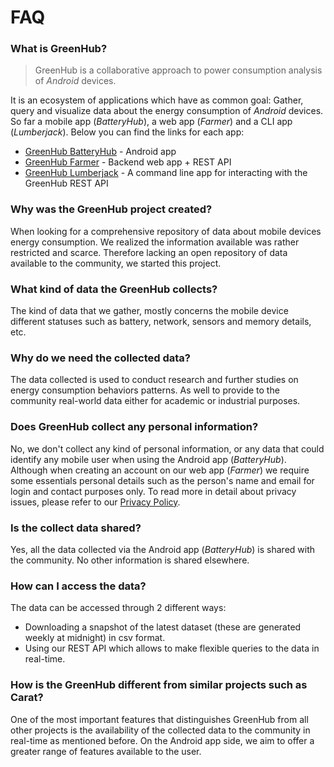 # FAQ

### What is GreenHub?

> GreenHub is a collaborative approach to power consumption analysis of _Android_ devices.

It is an ecosystem of applications which have as common goal: Gather, query and visualize data about the energy consumption of _Android_ devices. So far a mobile app (_BatteryHub_), a web app (_Farmer_) and a CLI app (_Lumberjack_). Below you can find the links for each app:

- [GreenHub BatteryHub](https://play.google.com/store/apps/details?id=com.hmatalonga.greenhub) - Android app
- [GreenHub Farmer](https://greenhub.di.ubi.pt/) - Backend web app + REST API
- [GreenHub Lumberjack](https://www.npmjs.com/package/greenhub-cli) - A command line app for interacting with the GreenHub REST API

### Why was the GreenHub project created?

When looking for a comprehensive repository of data about mobile devices energy consumption. We realized the information available was rather restricted and scarce. Therefore lacking an open repository of data available to the community, we started this project.

### What kind of data the GreenHub collects?

The kind of data that we gather, mostly concerns the mobile device different statuses such as battery, network, sensors and memory details, etc.

### Why do we need the collected data?

The data collected is used to conduct research and further studies on energy consumption behaviors patterns. As well to provide to the community real-world data either for academic or industrial purposes.

### Does GreenHub collect any personal information?

No, we don't collect any kind of personal information, or any data that could identify any mobile user when using the Android app (_BatteryHub_). Although when creating an account on our web app (_Farmer_) we require some essentials personal details such as the person's name and email for login and contact purposes only. To read more in detail about privacy issues, please refer to our [Privacy Policy](https://greenhubproject.org/privacy/).

### Is the collect data shared?

Yes, all the data collected via the Android app (_BatteryHub_) is shared with the community. No other information is shared elsewhere.

### How can I access the data?

The data can be accessed through 2 different ways:

- Downloading a snapshot of the latest dataset (these are generated weekly at midnight) in csv format.
- Using our REST API which allows to make flexible queries to the data in real-time.

### How is the GreenHub different from similar projects such as Carat?

One of the most important features that distinguishes GreenHub from all other projects is the availability of the collected data to the community in real-time as mentioned before. On the Android app side, we aim to offer a greater range of features available to the user.
